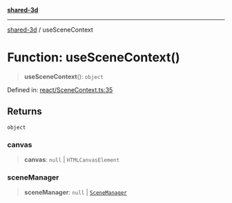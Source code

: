 [**shared-3d**](../README.md)

***

[shared-3d](../globals.md) / useSceneContext

# Function: useSceneContext()

> **useSceneContext**(): `object`

Defined in: [react/SceneContext.ts:35](https://github.com/ysordo/shared-3d/blob/b007a73212fa558f7ac5535b031797e40cc1b17a/src/react/SceneContext.ts#L35)

## Returns

`object`

### canvas

> **canvas**: `null` \| `HTMLCanvasElement`

### sceneManager

> **sceneManager**: `null` \| [`SceneManager`](../classes/SceneManager.md)
